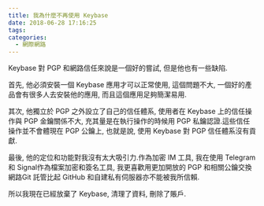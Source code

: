 ```yaml
---
title: 我為什麼不再使用 Keybase
date: 2018-06-28 17:16:25
tags:
categories:
  - 網際網路
---
```


Keybase 對 PGP 和網路信任來說是一個好的嘗試, 但是他也有一些缺陷.

首先, 他必須安裝一個 Keybase 應用才可以正常使用, 這個問題不大, 一個好的產品會有很多人去安裝他的應用, 而且這個應用足夠簡潔易用.

其次, 他獨立於 PGP 之外設立了自己的信任體系, 使用者在 Keybase 上的信任操作與 PGP 金鑰關係不大, 充其量是在執行操作的時候用 PGP 私鑰認證.這些信任操作並不會體現在 PGP 公鑰上, 也就是說, 使用 Keybase 對 PGP 信任體系沒有貢獻.

最後, 他的定位和功能對我沒有太大吸引力.作為加密 IM 工具, 我在使用 Telegram 和 Signal作為檔案加密和簽名工具, 我更喜歡用更加開放的 PGP 和相關公鑰交換網路Git 託管比起 GitHub 和自建私有伺服器亦不能被我所信賴.

所以我現在已經放棄了 Keybase, 清理了資料, 刪除了賬戶.
